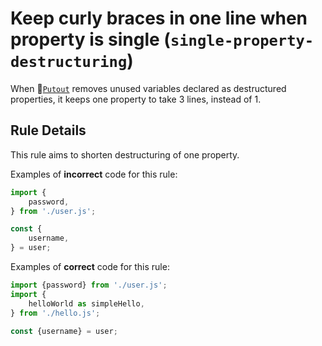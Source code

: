 # Keep curly braces in one line when property is single (`single-property-destructuring`)

When 🐊[`Putout`](https://github.com/coderaiser/putout) removes unused variables declared as destructured properties, it keeps one property to take 3 lines, instead of 1.

## Rule Details

This rule aims to shorten destructuring of one property.

Examples of **incorrect** code for this rule:

```js
import {
    password,
} from './user.js';

const {
    username,
} = user;

```

Examples of **correct** code for this rule:

```js
import {password} from './user.js';
import {
    helloWorld as simpleHello,
} from './hello.js';

const {username} = user;
```
